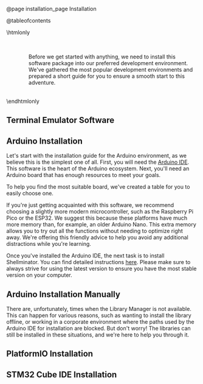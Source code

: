 @page installation_page Installation

@tableofcontents

\htmlonly
<div style="display:flex; align-items: center;">
    <div style="width:150px; height:150px; margin-right: 20px;">
        <lottie-player src="Download.json" background="transparent" speed="1" style="width: 100%; height: 100%;" direction="1" playMode="normal" loop autoplay></lottie-player>
    </div>
    <div>
        <p>Before we get started with anything, we need to install this software package into our preferred development environment. We've gathered the most popular development environments and prepared a short guide for you to ensure a smooth start to this adventure.
        </p>
    </div>
</div>
\endhtmlonly

## Terminal Emulator Software

## Arduino Installation

Let's start with the installation guide for the Arduino environment, as we believe this is the simplest one of all. First, you will need the
[Arduino IDE](https://www.arduino.cc/en/software). This software is the heart of the Arduino ecosystem. Next, you'll need an Arduino board that has enough resources to meet your goals.

To help you find the most suitable board, we've created a table for you to easily choose one.

If you're just getting acquainted with this software, we recommend choosing a slightly more modern microcontroller, such as the Raspberry Pi Pico or the ESP32. We suggest this because these platforms have much more memory than, for example, an older Arduino Nano. This extra memory allows you to try out all the functions without needing to optimize right away. We're offering this friendly advice to help you avoid any additional distractions while you're learning.

Once you've installed the Arduino IDE, the next task is to install Shellminator. You can find detailed instructions
[here](https://docs.arduino.cc/software/ide-v2/tutorials/ide-v2-installing-a-library/).
Please make sure to always strive for using the latest version to ensure you have the most stable version on your computer.

## Arduino Installation Manually

There are, unfortunately, times when the Library Manager is not available. This can happen for various reasons, such as wanting to install the library offline, or working in a corporate environment where the paths used by the Arduino IDE for installation are blocked. But don't worry! The libraries can still be installed in these situations, and we're here to help you through it.

## PlatformIO Installation

## STM32 Cube IDE Installation
